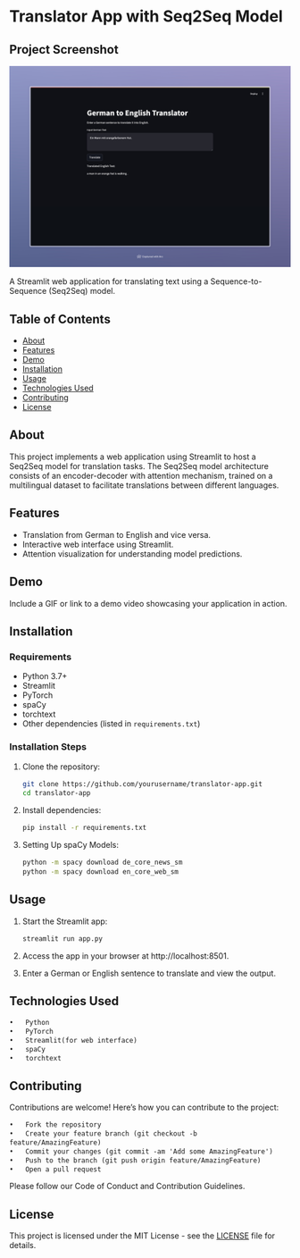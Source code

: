 # Translator App with Seq2Seq Model

## Project Screenshot

![Streamlit App Screenshot](./app.jpeg)

A Streamlit web application for translating text using a Sequence-to-Sequence (Seq2Seq) model.

## Table of Contents

- [About](#about)
- [Features](#features)
- [Demo](#demo)
- [Installation](#installation)
- [Usage](#usage)
- [Technologies Used](#technologies-used)
- [Contributing](#contributing)
- [License](#license)

## About

This project implements a web application using Streamlit to host a Seq2Seq model for translation tasks. The Seq2Seq model architecture consists of an encoder-decoder with attention mechanism, trained on a multilingual dataset to facilitate translations between different languages.

## Features

- Translation from German to English and vice versa.
- Interactive web interface using Streamlit.
- Attention visualization for understanding model predictions.

## Demo

Include a GIF or link to a demo video showcasing your application in action.

## Installation

### Requirements

- Python 3.7+
- Streamlit
- PyTorch
- spaCy
- torchtext
- Other dependencies (listed in `requirements.txt`)

### Installation Steps

1. Clone the repository:

   ```bash
   git clone https://github.com/yourusername/translator-app.git
   cd translator-app

2. Install dependencies:
   ```bash
   pip install -r requirements.txt

3. Setting Up spaCy Models:
   ```bash
   python -m spacy download de_core_news_sm
   python -m spacy download en_core_web_sm

## Usage

1. Start the Streamlit app:

   ```bash
   streamlit run app.py
   
2.	Access the app in your browser at http://localhost:8501.
3.	Enter a German or English sentence to translate and view the output.

## Technologies Used

	•	Python
	•	PyTorch
	•	Streamlit(for web interface)
	•	spaCy
	•	torchtext

## Contributing

Contributions are welcome! Here’s how you can contribute to the project:

	•	Fork the repository
	•	Create your feature branch (git checkout -b feature/AmazingFeature)
	•	Commit your changes (git commit -am 'Add some AmazingFeature')
	•	Push to the branch (git push origin feature/AmazingFeature)
	•	Open a pull request

Please follow our Code of Conduct and Contribution Guidelines.

## License

This project is licensed under the MIT License - see the [LICENSE](LICENSE) file for details.

   


   
